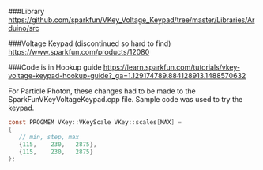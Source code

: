 ###Library
https://github.com/sparkfun/VKey_Voltage_Keypad/tree/master/Libraries/Arduino/src


###Voltage Keypad (discontinued so hard to find)
https://www.sparkfun.com/products/12080


###Code is in Hookup guide
https://learn.sparkfun.com/tutorials/vkey-voltage-keypad-hookup-guide?_ga=1.129174789.884128913.1488570632

For Particle Photon, these changes had to be made to the SparkFunVKeyVoltageKeypad.cpp file. Sample code was used to try the keypad. 

```c
const PROGMEM VKey::VKeyScale VKey::scales[MAX] =
{
   // min, step, max
   {115,    230,   2875},
   {115,    230,   2875}
};
```
